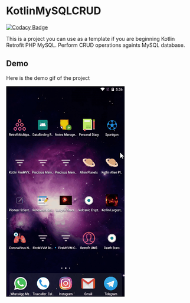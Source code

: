 # KotlinMySQLCRUD

[![Codacy Badge](https://api.codacy.com/project/badge/Grade/f96c3a08f7b54db885aa0c1b19a5748b)](https://app.codacy.com/manual/Oclemy/KotlinMySQLCRUD?utm_source=github.com&utm_medium=referral&utm_content=Oclemy/KotlinMySQLCRUD&utm_campaign=Badge_Grade_Settings)

This is a project you can use as a template if you are beginning Kotlin Retrofit PHP MySQL. Perform CRUD operations againts MySQL database.

## Demo

Here is the demo gif of the project

![Kotlin MySQL Retrofit CRUD](demo_kotlin_retrofit_crud.gif)
